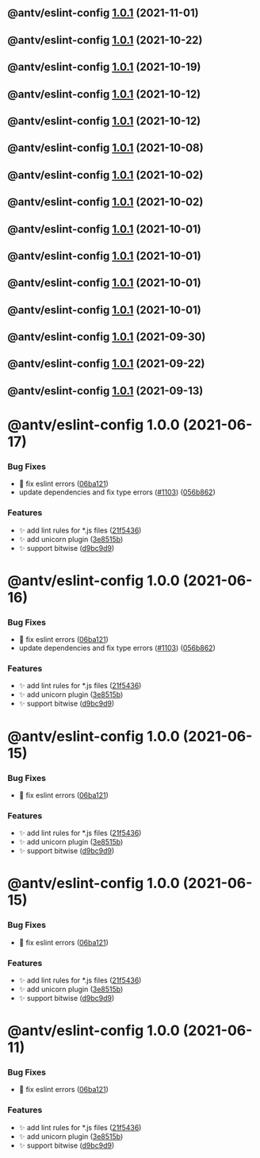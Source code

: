 ## @antv/eslint-config [1.0.1](https://github.com/antvis/x6/compare/@antv/eslint-config@1.0.0...@antv/eslint-config@1.0.1) (2021-11-01)

## @antv/eslint-config [1.0.1](https://github.com/antvis/x6/compare/@antv/eslint-config@1.0.0...@antv/eslint-config@1.0.1) (2021-10-22)

## @antv/eslint-config [1.0.1](https://github.com/antvis/x6/compare/@antv/eslint-config@1.0.0...@antv/eslint-config@1.0.1) (2021-10-19)

## @antv/eslint-config [1.0.1](https://github.com/antvis/x6/compare/@antv/eslint-config@1.0.0...@antv/eslint-config@1.0.1) (2021-10-12)

## @antv/eslint-config [1.0.1](https://github.com/antvis/x6/compare/@antv/eslint-config@1.0.0...@antv/eslint-config@1.0.1) (2021-10-12)

## @antv/eslint-config [1.0.1](https://github.com/antvis/x6/compare/@antv/eslint-config@1.0.0...@antv/eslint-config@1.0.1) (2021-10-08)

## @antv/eslint-config [1.0.1](https://github.com/antvis/x6/compare/@antv/eslint-config@1.0.0...@antv/eslint-config@1.0.1) (2021-10-02)

## @antv/eslint-config [1.0.1](https://github.com/antvis/x6/compare/@antv/eslint-config@1.0.0...@antv/eslint-config@1.0.1) (2021-10-02)

## @antv/eslint-config [1.0.1](https://github.com/antvis/x6/compare/@antv/eslint-config@1.0.0...@antv/eslint-config@1.0.1) (2021-10-01)

## @antv/eslint-config [1.0.1](https://github.com/antvis/x6/compare/@antv/eslint-config@1.0.0...@antv/eslint-config@1.0.1) (2021-10-01)

## @antv/eslint-config [1.0.1](https://github.com/antvis/x6/compare/@antv/eslint-config@1.0.0...@antv/eslint-config@1.0.1) (2021-10-01)

## @antv/eslint-config [1.0.1](https://github.com/antvis/x6/compare/@antv/eslint-config@1.0.0...@antv/eslint-config@1.0.1) (2021-10-01)

## @antv/eslint-config [1.0.1](https://github.com/antvis/x6/compare/@antv/eslint-config@1.0.0...@antv/eslint-config@1.0.1) (2021-09-30)

## @antv/eslint-config [1.0.1](https://github.com/antvis/x6/compare/@antv/eslint-config@1.0.0...@antv/eslint-config@1.0.1) (2021-09-22)

## @antv/eslint-config [1.0.1](https://github.com/antvis/x6/compare/@antv/eslint-config@1.0.0...@antv/eslint-config@1.0.1) (2021-09-13)

# @antv/eslint-config 1.0.0 (2021-06-17)


### Bug Fixes

* 🐛 fix eslint errors ([06ba121](https://github.com/antvis/x6/commit/06ba121e3b937c5aeebbbe2b24e6db67fc141cb9))
* update dependencies and fix type errors ([#1103](https://github.com/antvis/x6/issues/1103)) ([056b862](https://github.com/antvis/x6/commit/056b862b4efe7dbdc559cac7194c2453996acc07))


### Features

* ✨ add lint rules for *.js files ([21f5436](https://github.com/antvis/x6/commit/21f54366776a304e8abb9df087c645653fb22ed5))
* ✨ add unicorn plugin ([3e8515b](https://github.com/antvis/x6/commit/3e8515bedf0da8ca10119c8a00ffd972f3a1e3aa))
* ✨ support bitwise ([d9bc9d9](https://github.com/antvis/x6/commit/d9bc9d92e8bec74e780a44364f9e21da5f34096b))

# @antv/eslint-config 1.0.0 (2021-06-16)


### Bug Fixes

* 🐛 fix eslint errors ([06ba121](https://github.com/antvis/x6/commit/06ba121e3b937c5aeebbbe2b24e6db67fc141cb9))
* update dependencies and fix type errors ([#1103](https://github.com/antvis/x6/issues/1103)) ([056b862](https://github.com/antvis/x6/commit/056b862b4efe7dbdc559cac7194c2453996acc07))


### Features

* ✨ add lint rules for *.js files ([21f5436](https://github.com/antvis/x6/commit/21f54366776a304e8abb9df087c645653fb22ed5))
* ✨ add unicorn plugin ([3e8515b](https://github.com/antvis/x6/commit/3e8515bedf0da8ca10119c8a00ffd972f3a1e3aa))
* ✨ support bitwise ([d9bc9d9](https://github.com/antvis/x6/commit/d9bc9d92e8bec74e780a44364f9e21da5f34096b))

# @antv/eslint-config 1.0.0 (2021-06-15)


### Bug Fixes

* 🐛 fix eslint errors ([06ba121](https://github.com/antvis/x6/commit/06ba121e3b937c5aeebbbe2b24e6db67fc141cb9))


### Features

* ✨ add lint rules for *.js files ([21f5436](https://github.com/antvis/x6/commit/21f54366776a304e8abb9df087c645653fb22ed5))
* ✨ add unicorn plugin ([3e8515b](https://github.com/antvis/x6/commit/3e8515bedf0da8ca10119c8a00ffd972f3a1e3aa))
* ✨ support bitwise ([d9bc9d9](https://github.com/antvis/x6/commit/d9bc9d92e8bec74e780a44364f9e21da5f34096b))

# @antv/eslint-config 1.0.0 (2021-06-15)


### Bug Fixes

* 🐛 fix eslint errors ([06ba121](https://github.com/antvis/x6/commit/06ba121e3b937c5aeebbbe2b24e6db67fc141cb9))


### Features

* ✨ add lint rules for *.js files ([21f5436](https://github.com/antvis/x6/commit/21f54366776a304e8abb9df087c645653fb22ed5))
* ✨ add unicorn plugin ([3e8515b](https://github.com/antvis/x6/commit/3e8515bedf0da8ca10119c8a00ffd972f3a1e3aa))
* ✨ support bitwise ([d9bc9d9](https://github.com/antvis/x6/commit/d9bc9d92e8bec74e780a44364f9e21da5f34096b))

# @antv/eslint-config 1.0.0 (2021-06-11)


### Bug Fixes

* 🐛 fix eslint errors ([06ba121](https://github.com/antvis/x6/commit/06ba121e3b937c5aeebbbe2b24e6db67fc141cb9))


### Features

* ✨ add lint rules for *.js files ([21f5436](https://github.com/antvis/x6/commit/21f54366776a304e8abb9df087c645653fb22ed5))
* ✨ add unicorn plugin ([3e8515b](https://github.com/antvis/x6/commit/3e8515bedf0da8ca10119c8a00ffd972f3a1e3aa))
* ✨ support bitwise ([d9bc9d9](https://github.com/antvis/x6/commit/d9bc9d92e8bec74e780a44364f9e21da5f34096b))

